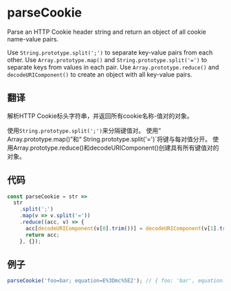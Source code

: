 # parseCookie

Parse an HTTP Cookie header string and return an object of all cookie name-value pairs.

Use `String.prototype.split(';')` to separate key-value pairs from each other.
Use `Array.prototype.map()` and `String.prototype.split('=')` to separate keys from values in each pair.
Use `Array.prototype.reduce()` and `decodeURIComponent()` to create an object with all key-value pairs.

## 翻译

解析HTTP Cookie标头字符串，并返回所有cookie名称-值对的对象。

使用`String.prototype.split(';')`来分隔键值对。
使用“ Array.prototype.map()”和“ String.prototype.split('=')`将键与每对值分开。
使用Array.prototype.reduce()和decodeURIComponent()创建具有所有键值对的对象。

## 代码

```js
const parseCookie = str =>
  str
    .split(';')
    .map(v => v.split('='))
    .reduce((acc, v) => {
      acc[decodeURIComponent(v[0].trim())] = decodeURIComponent(v[1].trim());
      return acc;
    }, {});
```

## 例子

```js
parseCookie('foo=bar; equation=E%3Dmc%5E2'); // { foo: 'bar', equation: 'E=mc^2' }
```
